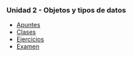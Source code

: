 ### Unidad 2 - Objetos y tipos de datos

-   [Apuntes](./apuntes/)
-   [Clases](./clases/)
-   [Ejercicios](./ejercicios/)
-   [Examen](./examen/)
